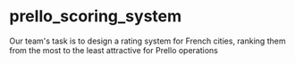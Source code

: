 # prello_scoring_system
Our team's task is to design a rating system for French cities, ranking them from the most to the least attractive for Prello operations
